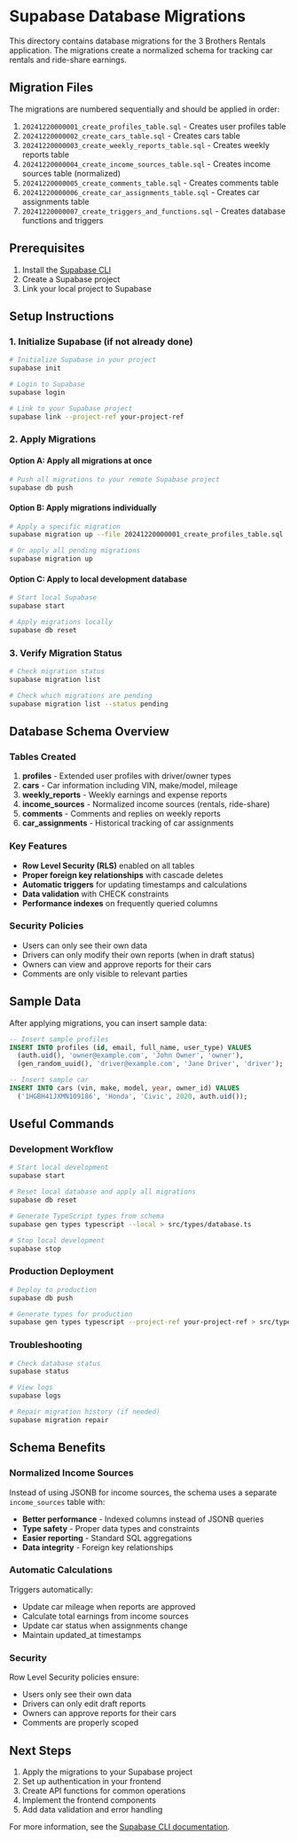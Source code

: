 # Supabase Database Migrations

This directory contains database migrations for the 3 Brothers Rentals application. The migrations create a normalized schema for tracking car rentals and ride-share earnings.

## Migration Files

The migrations are numbered sequentially and should be applied in order:

1. `20241220000001_create_profiles_table.sql` - Creates user profiles table
2. `20241220000002_create_cars_table.sql` - Creates cars table
3. `20241220000003_create_weekly_reports_table.sql` - Creates weekly reports table
4. `20241220000004_create_income_sources_table.sql` - Creates income sources table (normalized)
5. `20241220000005_create_comments_table.sql` - Creates comments table
6. `20241220000006_create_car_assignments_table.sql` - Creates car assignments table
7. `20241220000007_create_triggers_and_functions.sql` - Creates database functions and triggers

## Prerequisites

1. Install the [Supabase CLI](https://supabase.com/docs/guides/cli/getting-started)
2. Create a Supabase project
3. Link your local project to Supabase

## Setup Instructions

### 1. Initialize Supabase (if not already done)

```bash
# Initialize Supabase in your project
supabase init

# Login to Supabase
supabase login

# Link to your Supabase project
supabase link --project-ref your-project-ref
```

### 2. Apply Migrations

#### Option A: Apply all migrations at once

```bash
# Push all migrations to your remote Supabase project
supabase db push
```

#### Option B: Apply migrations individually

```bash
# Apply a specific migration
supabase migration up --file 20241220000001_create_profiles_table.sql

# Or apply all pending migrations
supabase migration up
```

#### Option C: Apply to local development database

```bash
# Start local Supabase
supabase start

# Apply migrations locally
supabase db reset
```

### 3. Verify Migration Status

```bash
# Check migration status
supabase migration list

# Check which migrations are pending
supabase migration list --status pending
```

## Database Schema Overview

### Tables Created

1. **profiles** - Extended user profiles with driver/owner types
2. **cars** - Car information including VIN, make/model, mileage
3. **weekly_reports** - Weekly earnings and expense reports
4. **income_sources** - Normalized income sources (rentals, ride-share)
5. **comments** - Comments and replies on weekly reports
6. **car_assignments** - Historical tracking of car assignments

### Key Features

- **Row Level Security (RLS)** enabled on all tables
- **Proper foreign key relationships** with cascade deletes
- **Automatic triggers** for updating timestamps and calculations
- **Data validation** with CHECK constraints
- **Performance indexes** on frequently queried columns

### Security Policies

- Users can only see their own data
- Drivers can only modify their own reports (when in draft status)
- Owners can view and approve reports for their cars
- Comments are only visible to relevant parties

## Sample Data

After applying migrations, you can insert sample data:

```sql
-- Insert sample profiles
INSERT INTO profiles (id, email, full_name, user_type) VALUES
  (auth.uid(), 'owner@example.com', 'John Owner', 'owner'),
  (gen_random_uuid(), 'driver@example.com', 'Jane Driver', 'driver');

-- Insert sample car
INSERT INTO cars (vin, make, model, year, owner_id) VALUES
  ('1HGBH41JXMN109186', 'Honda', 'Civic', 2020, auth.uid());
```

## Useful Commands

### Development Workflow

```bash
# Start local development
supabase start

# Reset local database and apply all migrations
supabase db reset

# Generate TypeScript types from schema
supabase gen types typescript --local > src/types/database.ts

# Stop local development
supabase stop
```

### Production Deployment

```bash
# Deploy to production
supabase db push

# Generate types for production
supabase gen types typescript --project-ref your-project-ref > src/types/database.ts
```

### Troubleshooting

```bash
# Check database status
supabase status

# View logs
supabase logs

# Repair migration history (if needed)
supabase migration repair
```

## Schema Benefits

### Normalized Income Sources

Instead of using JSONB for income sources, the schema uses a separate `income_sources` table with:

- **Better performance** - Indexed columns instead of JSONB queries
- **Type safety** - Proper data types and constraints
- **Easier reporting** - Standard SQL aggregations
- **Data integrity** - Foreign key relationships

### Automatic Calculations

Triggers automatically:

- Update car mileage when reports are approved
- Calculate total earnings from income sources
- Update car status when assignments change
- Maintain updated_at timestamps

### Security

Row Level Security policies ensure:

- Users only see their own data
- Drivers can only edit draft reports
- Owners can approve reports for their cars
- Comments are properly scoped

## Next Steps

1. Apply the migrations to your Supabase project
2. Set up authentication in your frontend
3. Create API functions for common operations
4. Implement the frontend components
5. Add data validation and error handling

For more information, see the [Supabase CLI documentation](https://supabase.com/docs/reference/cli/supabase-migration).
